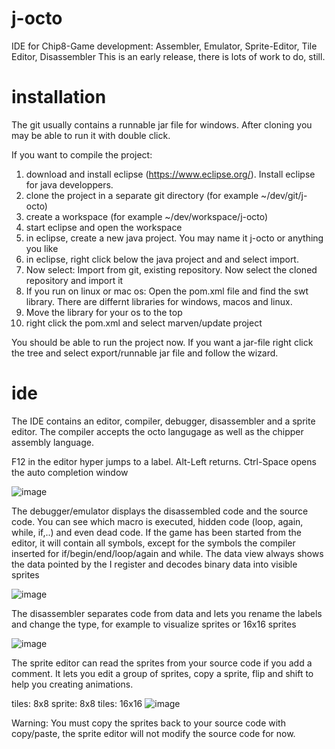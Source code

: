 # j-octo
IDE for Chip8-Game development: Assembler, Emulator, Sprite-Editor, Tile Editor, Disassembler
This is an early release, there is lots of work to do, still.

# installation

The git usually contains a runnable jar file for windows. After cloning you may be able to run it with double click.

If you want to compile the project:
1. download and install eclipse (https://www.eclipse.org/). Install eclipse for java developpers.
2. clone the project in a separate git directory (for example ~/dev/git/j-octo)
3. create a workspace (for example ~/dev/workspace/j-octo)
4. start eclipse and open the workspace
5. in eclipse, create a new java project. You may name it j-octo or anything you like
6. in eclipse, right click below the java project and and select import.
7. Now select: Import from git, existing repository. Now select the cloned repository and import it
8. If you run on linux or mac os: Open the pom.xml file and find the swt library. There are differnt libraries for windows, macos and linux.
9. Move the library for your os to the top
10. right click the pom.xml and select marven/update project

You should be able to run the project now.
If you want a jar-file right click the tree and select export/runnable jar file and follow the wizard.



# ide
The IDE contains an editor, compiler, debugger, disassembler and a sprite editor.
The compiler accepts the octo langugage as well as the chipper assembly language.

F12 in the editor hyper jumps to a label. Alt-Left returns.
Ctrl-Space opens the auto completion window

![image](https://github.com/tquester/J-Octo-Chip8-IDE/assets/5380723/dfee6310-c7fa-4c2b-a352-bc639d7e638e)


The debugger/emulator displays the disassembled code and the source code. You can see which macro is executed, hidden code (loop, again, while, if,..) and even dead code.
If the game has been started from the editor, it will contain all symbols, except for the symbols the compiler inserted for if/begin/end/loop/again and while. The data view always shows the data pointed by the I register and decodes binary data into visible sprites

![image](https://github.com/tquester/J-Octo-Chip8-IDE/assets/5380723/c9fdc705-ab8d-4585-828a-5d49003f4293)


The disassembler separates code from data and lets you rename the labels and change the type, for example to visualize sprites or 16x16 sprites

![image](https://github.com/tquester/j-octo/assets/5380723/29898af4-14ac-4f71-9a75-c1b20c995a6d)

The sprite editor can read the sprites from your source code if you add a comment. It lets you edit a group of sprites, copy a sprite, flip and shift to help you creating animations.

 tiles: 8x8
 sprite: 8x8
 tiles: 16x16
![image](https://github.com/tquester/j-octo/assets/5380723/45f8888b-a0c5-43df-8de8-0e5a67519fde)

Warning: You must copy the sprites back to your source code with copy/paste, the sprite editor will not modify the source code for now.


